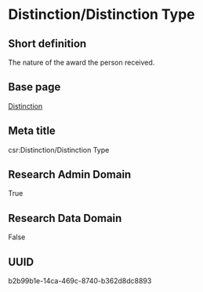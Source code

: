 # Distinction/Distinction Type
## Short definition
The nature of the award the person received.
## Base page
[Distinction](../Objects/Distinction.md)
## Meta title
csr:Distinction/Distinction Type
## Research Admin Domain
True
## Research Data Domain
False
## UUID
b2b99b1e-14ca-469c-8740-b362d8dc8893
